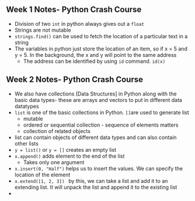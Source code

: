
## Week 1 Notes- Python Crash Course

* Division of two `int` in python always gives out a `float `
* Strings are not mutable 
* `strings.find()` can be used to fetch the location of a particular text in a string
* The variables in python just store the location of an item,  so if x = 5 and y = 5. In the background, the x and y will point to the same address
	* The address can be identified by using `id` command. `id(x)`

## Week 2 Notes- Python Crash Course

* We also have collections [Data Structures] in Python along with the basic data types- these are arrays and vectors to put in different data datatypes
* `list` is one of the basic collections in Python. `[]`are used to generate list 
	* mutable
	* ordered or sequential collection - sequence of elements matters
	* collection of related objects
* list can contain objects of different data types and can also contain other lists
* `y = list()` or `y = []` creates an empty list 
* `x.append()` adds element to the end of the list 
	* Takes only one argument
* `x.insert(0, "Half")` helps us to insert the values. We can specify the location of the element 
* `x.extend([1, 2, 3]) ` by this, we can take a list and add it to an extending list. It will unpack the list and append it to the existing list
* 

<!--stackedit_data:
eyJoaXN0b3J5IjpbNDAxNDAzNTk2LDkwMTQ1NTcyOSwtNTEwNT
g3OTczLC0xMzg3MzU0NTk3LC05NTgyMjQyMzksMTk3NDc2MTAw
NiwxODYzMjAyMTk3LC0xMDU4MzIxMDU3XX0=
-->